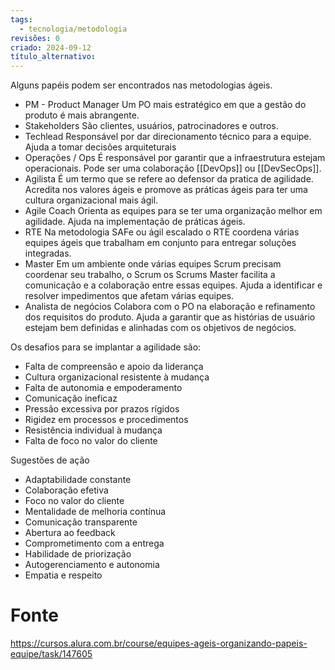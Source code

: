 ```yaml
---
tags:
  - tecnologia/metodologia
revisões: 0
criado: 2024-09-12
título_alternativo:
---
```

Alguns papéis podem ser encontrados nas metodologias ágeis.

- PM - Product Manager
	Um PO mais estratégico em que a gestão do produto é mais abrangente.	
- Stakeholders
	São clientes, usuários, patrocinadores e outros.
- Techlead 
	Responsável por dar direcionamento técnico para a equipe. Ajuda a tomar decisões arquiteturais
- Operações / Ops
	É responsável por garantir que a infraestrutura estejam operacionais. Pode ser uma colaboração [[DevOps]] ou [[DevSecOps]].
- Agilista
	É um termo que se refere ao defensor da pratica de agilidade. Acredita nos valores ágeis e promove as práticas ágeis para ter uma cultura organizacional mais ágil.
- Agile Coach
	Orienta as equipes para se ter uma organização melhor em agilidade. Ajuda na implementação de práticas ágeis. 
- RTE
	Na metodologia SAFe ou ágil escalado o RTE coordena várias equipes ágeis que trabalham em conjunto para entregar soluções integradas.
- Master
	Em um ambiente onde várias equipes Scrum precisam coordenar seu trabalho, o Scrum os Scrums Master facilita a comunicação e a colaboração entre essas equipes. Ajuda a identificar e resolver impedimentos que afetam várias equipes. 
- Analista de negócios
	Colabora com o PO na elaboração e refinamento dos requisitos do produto. Ajuda a garantir que as histórias de usuário estejam bem definidas e alinhadas com os objetivos de negócios. 

Os desafios para se implantar a agilidade são: 
- Falta de compreensão e apoio da liderança
- Cultura organizacional resistente à mudança
- Falta de autonomia e empoderamento
- Comunicação ineficaz
- Pressão excessiva por prazos rígidos
- Rigidez em processos e procedimentos
- Resistência individual à mudança
- Falta de foco no valor do cliente

Sugestões de ação
- Adaptabilidade constante
- Colaboração efetiva
- Foco no valor do cliente
- Mentalidade de melhoria contínua
- Comunicação transparente
- Abertura ao feedback
- Comprometimento com a entrega
- Habilidade de priorização
- Autogerenciamento e autonomia
- Empatia e respeito



# Fonte
https://cursos.alura.com.br/course/equipes-ageis-organizando-papeis-equipe/task/147605